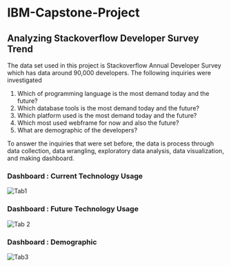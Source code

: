 # IBM-Capstone-Project

## Analyzing Stackoverflow Developer Survey Trend

The data set used in this project is  Stackoverflow Annual Developer Survey which has data around 90,000 developers.
The following inquiries were investigated
1. Which of programming language is the most demand today and the future?
2. Which database tools is the most demand today and the future?
3. Which platform used is the most demand today and the future?
4. Which most used webframe for now and also the future?
5. What are demographic of the developers?

To answer the inquiries that were set before, the data is process through data collection, data wrangling, exploratory data analysis,
data visualization, and making dashboard. 

### Dashboard : Current Technology Usage 
![Tab1](https://github.com/user-attachments/assets/7f2cb81d-9ee6-4af3-8b34-7f77787a0b3b)

### Dashboard : Future Technology Usage
![Tab 2](https://github.com/user-attachments/assets/af469887-bada-408d-a366-0121ef506d9e)

### Dashboard : Demographic
![Tab3](https://github.com/user-attachments/assets/bc8088c5-3a66-4b9b-b472-5db87656f6e2)

